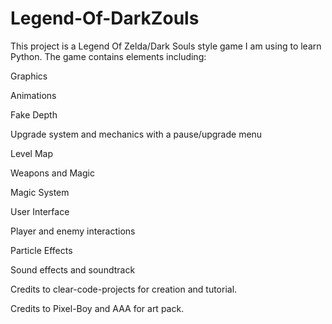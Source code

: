 # Legend-Of-DarkZouls
This project is a Legend Of Zelda/Dark Souls style game I am using to learn Python. The game contains elements including:


Graphics

Animations

Fake Depth

Upgrade system and mechanics with a pause/upgrade menu

Level Map

Weapons and Magic

Magic System

User Interface

Player and enemy interactions

Particle Effects

Sound effects and soundtrack





Credits to clear-code-projects for creation and tutorial. 


Credits to Pixel-Boy and AAA for art pack.
